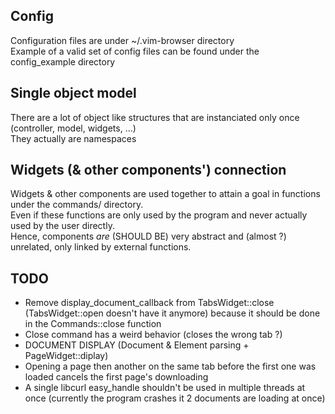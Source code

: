 
## Config
Configuration files are under ~/.vim-browser directory  
Example of a valid set of config files can be found under the config\_example directory  

## Single object model
There are a lot of object like structures that are instanciated only once (controller, model, widgets, ...)  
They actually are namespaces

## Widgets (& other components') connection
Widgets & other components are used together to attain a goal in functions under the commands/ directory.  
Even if these functions are only used by the program and never actually used by the user directly.  
Hence, components *are* (SHOULD BE) very abstract and (almost ?) unrelated, only linked by external functions.  

## TODO
- Remove display\_document\_callback from TabsWidget::close (TabsWidget::open doesn't have it anymore) because it should be done in the Commands::close function
- Close command has a weird behavior (closes the wrong tab ?)
- DOCUMENT DISPLAY (Document & Element parsing + PageWidget::diplay)
- Opening a page then another on the same tab before the first one was loaded cancels the first page's downloading
- A single libcurl easy\_handle shouldn't be used in multiple threads at once (currently the program crashes it 2 documents are loading at once)
